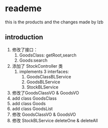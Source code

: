 # reademe #

this is the products and the changes made by lzb

## introduction ##

1. 修改了接口：
	1. GoodsClass: getRoot,search
	2. Goods:search
2. 添加了 StockController 类
	1. implements 3 interfaces:
		1. GoodsClassBLService
		2. GoodsBLService
		3. StockBLService
3. 修改了GoodsClassVO & GoodsVO
4. add class GoodsClass
5. add class Goods
6. add class GoodsList
7. 修改 GoodsClassVO & GoodsVO
8. 修改 StockBLService deleteOne & deleteAll
